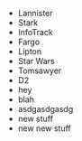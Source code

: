 - Lannister
- Stark
- InfoTrack
- Fargo
- Lipton
- Star Wars
- Tomsawyer
- D2
- hey
- blah
- asdgasdgasdg
- new stuff
- new new stuff
